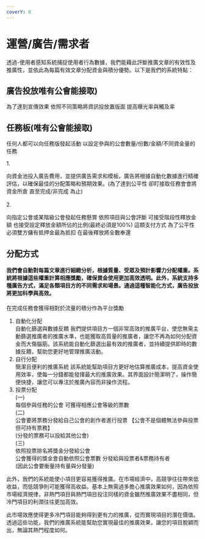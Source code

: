 ```yaml
---
coverY: 0
---
```


# 運營/廣告/需求者

透過-使用者感知系統捕捉使用者行為數據，我們能藉此評斷推廣文章的有效性及推廣性，並依此為每篇有效文章分配資金與積分優勢。以下是我們的系統特點：

## 廣告投放唯有公會能接取)

為了達到宣傳效果 依照不同策略將資訊投放置版面 提高曝光率與觸及率

## 任務板(唯有公會能接取)

任何人都可以向任務版發起活動 以設定參與的公會數量/份數/金額/不同資金量的任務

1\.&#x20;

向資金池投入廣告費用，並提供廣告需求和模板。廣告將根據自動化數據進行精確評估，以確保最佳的分配策略和預期效果。(為了達到公平性 卻盯接取任務會會將資金所倉 直至完成/非完成 為止)\
\
2\.

向指定公會或某階級公會發起任務懸賞 依照項目與公會評斷 可接受階段性釋放金額  也接受設定釋放金額所佔的比例(最終必須是100%) 這類支付方式 為了公平性 必須雙方傭有抵押金最為抵扣 在最後釋放將全數奉還

## 分配方式

#### 我們會自動對每篇文章進行細緻分析，根據質量、受眾及預計影響力分配權重。系統將根據這些權重計算相應獎勵，確保資金使用更加高效透明。此外，系統支持多種廣告方式，滿足各類項目方的不同需求和場景。通過這種智能化方式，廣告投放將更加科學與高效。

在完成任務會獲得相對於流量的積分作為平台獎勵

1. 自動化分配\
   自動化篩選與數據反饋 我們提供項目方一個非常高效的推廣平台，使您無需主動篩選推廣者的推廣水準，也能獲取高質量的推廣者，讓您不再為如何分配資金而大傷腦筋。該系統能自動化篩選出最有效的推廣者，並持續提供即時的數據反饋，幫助您更好地管理推廣活動。
2. 自行分配\
   簡潔且便利的推廣系統 該系統能幫助項目方更好地估算推廣成本，提高資金使用效率，使每一分錢都能發揮最大的推廣效果。其界面設計簡潔明了，操作簡便快捷，讓您可以專注於推廣內容而非操作流程。
3. 投票分配\
   (一)\
   每個參與任務的公會 可獲得相應公會等級的票數 \
   (二)\
   公會要將票務分發給自己公會的創作者進行投票  【公會不是個體無法參與投票 但可持有票務】\
   (分發的票務可以投給其他公會) \
   (三)\
   依照投票排名將獎金分發給公會 \
   公會獲得的獎金會自動依照公會票數 分發給與投票者&票務持有者\
   (因此公會要衡量持有量與分發量)

此外，我們的系統能使小項目更容易獲得推廣。在市場經濟中，高競爭往往帶來低收益，而低競爭則可能獲得高收益。基本上無需過多擔心推廣效果如何，因為依照市場經濟規律，非熱門項目與熱門項目投注同樣的資金雖然推廣效果不盡相同，但冷門項目的利潤往往更加高效。

此市場效應使得更多冷門項目能夠得到更有力的推廣，從而實現項目的潛在價值。透過這些功能，我們的推廣系統能幫助您實現最佳的推廣效果，讓您的項目脫穎而出，無論其熱門程度如何。
